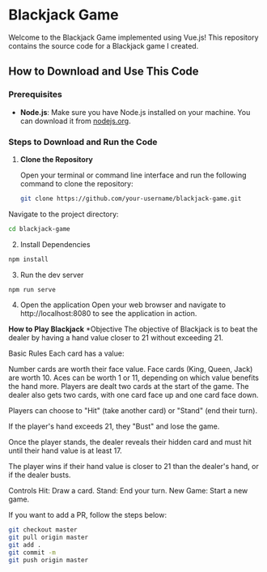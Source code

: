 # Blackjack Game

Welcome to the Blackjack Game implemented using Vue.js! This repository contains the source code for a Blackjack game I created.

## How to Download and Use This Code

### Prerequisites

- **Node.js**: Make sure you have Node.js installed on your machine. You can download it from [nodejs.org](https://nodejs.org/).

### Steps to Download and Run the Code

1. **Clone the Repository**

   Open your terminal or command line interface and run the following command to clone the repository:

   ```bash
   git clone https://github.com/your-username/blackjack-game.git

  Navigate to the project directory:
  ```bash
  cd blackjack-game
```
2. Install Dependencies
```bash
npm install
```
3. Run the dev server
```bash
npm run serve
```
4. Open the application
Open your web browser and navigate to http://localhost:8080 to see the application in action.

**How to Play Blackjack**
*Objective
The objective of Blackjack is to beat the dealer by having a hand value closer to 21 without exceeding 21.

Basic Rules
Each card has a value:

Number cards are worth their face value.
Face cards (King, Queen, Jack) are worth 10.
Aces can be worth 1 or 11, depending on which value benefits the hand more.
Players are dealt two cards at the start of the game. The dealer also gets two cards, with one card face up and one card face down.

Players can choose to "Hit" (take another card) or "Stand" (end their turn).

If the player's hand exceeds 21, they "Bust" and lose the game.

Once the player stands, the dealer reveals their hidden card and must hit until their hand value is at least 17.

The player wins if their hand value is closer to 21 than the dealer's hand, or if the dealer busts.

Controls
Hit: Draw a card.
Stand: End your turn.
New Game: Start a new game.


If you want to add a PR, follow the steps below:

```bash
git checkout master
git pull origin master
git add .
git commit -m
git push origin master
```
